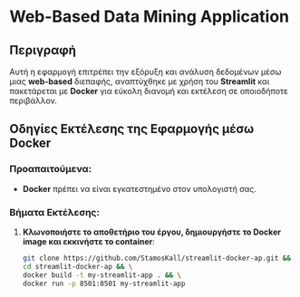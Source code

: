 # Web-Based Data Mining Application

## Περιγραφή

Αυτή η εφαρμογή επιτρέπει την εξόρυξη και ανάλυση δεδομένων μέσω μιας **web-based** διεπαφής, αναπτύχθηκε με χρήση του **Streamlit** και πακετάρεται με **Docker** για εύκολη διανομή και εκτέλεση σε οποιοδήποτε περιβάλλον.

## Οδηγίες Εκτέλεσης της Εφαρμογής μέσω Docker

### Προαπαιτούμενα:
- **Docker** πρέπει να είναι εγκατεστημένο στον υπολογιστή σας.

### Βήματα Εκτέλεσης:

1. **Κλωνοποιήστε το αποθετήριο του έργου, δημιουργήστε το Docker image και εκκινήστε το container**:
   ```bash
   git clone https://github.com/StamosKall/streamlit-docker-ap.git && \
   cd streamlit-docker-ap && \
   docker build -t my-streamlit-app . && \
   docker run -p 8501:8501 my-streamlit-app
